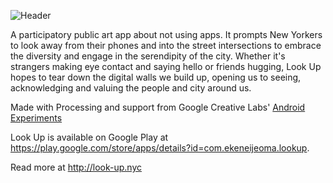 ![Header](http://dl.dropboxusercontent.com/s/t1gf8h6vw33qc65/Look_Up_1.jpg)

A participatory public art app about not using apps. It prompts New Yorkers to look away from their phones and into the street intersections to embrace the diversity and engage in the serendipity of the city. Whether it\'s strangers making eye contact and saying hello or friends hugging, Look Up hopes to tear down the digital walls we build up, opening us to seeing, acknowledging and valuing the people and city around us.

Made with Processing and support from Google Creative Labs' [Android Experiments](https://www.androidexperiments.com)

Look Up is available on Google Play at https://play.google.com/store/apps/details?id=com.ekeneijeoma.lookup.

Read more at http://look-up.nyc  

